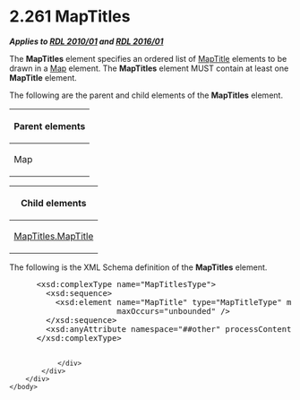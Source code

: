 <html dir="LTR" xmlns:mshelp="http://msdn.microsoft.com/mshelp" xmlns:ddue="http://ddue.schemas.microsoft.com/authoring/2003/5" xmlns:xlink="http://www.w3.org/1999/xlink" xmlns:tool="http://www.microsoft.com/tooltip">
    <head>
        <meta http-equiv="Content-Type" content="text/html; CHARSET=utf-8"></meta>
        <meta name="save" content="history"></meta>
        <title>2.261 MapTitles</title>
        <xml>
            <mshelp:toctitle title="2.261 MapTitles"></mshelp:toctitle>
            <mshelp:rltitle title="[MS-RDL]: MapTitles"></mshelp:rltitle>
            <mshelp:keyword index="A" term="97f5272b-2e30-4434-bb6d-0e791dd487d6"></mshelp:keyword>
            <mshelp:attr name="DCSext.ContentType" value="open specification"></mshelp:attr>
            <mshelp:attr name="AssetID" value="97f5272b-2e30-4434-bb6d-0e791dd487d6"></mshelp:attr>
            <mshelp:attr name="TopicType" value="kbRef"></mshelp:attr>
            <mshelp:attr name="DCSext.Title" value="[MS-RDL]: MapTitles" />
        </xml>
    </head>
    <body>
        <div id="header">
            <h1 class="heading">2.261 MapTitles</h1>
        </div>
        <div id="mainSection">
            <div id="mainBody">
                <div id="allHistory" class="saveHistory"></div>
                <div id="sectionSection0" class="section" name="collapseableSection">
                    

<p><b><i>Applies to </i></b><a href="3428e690-a348-4ec7-8a6a-8efb42d2cdee.html"><b><i>RDL 2010/01</i></b></a><b><i>
and </i></b><a href="52ce3983-2bfc-4e72-9359-42aaf5fe4509.html"><b><i>RDL 2016/01</i></b></a></p>

<p>The <b>MapTitles</b> element specifies an ordered list of <a href="9b8a7ec3-44b5-46d8-bdca-cb99308fa1f9.html">MapTitle</a> elements to be
drawn in a <a href="fd166dd8-6772-4507-b3f6-50a2b7cfd6ac.html">Map</a> element.
The <b>MapTitles</b> element MUST contain at least one <b>MapTitle</b> element.</p>

<p>The following are the parent and child elements of the <b>MapTitles</b>
element.</p>

<table>
 <thead>
  <tr>
   <th>
   <p>Parent elements</p>
   </th>
  </tr>
 </thead>
 <tr>
  <td>
  <p>Map</p>
  </td>
 </tr>
</table>

<p> </p>

<table>
 <thead>
  <tr>
   <th>
   <p>Child elements</p>
   </th>
  </tr>
 </thead>
 <tr>
  <td>
  <p><a href="6a6e8851-ca85-470d-8f00-fe867aa49fc8.html">MapTitles.MapTitle</a></p>
  </td>
 </tr>
</table>

<p>The following is the XML Schema definition of the <b>MapTitles</b>
element.</p>

<dl>
<dd>
<div><pre> &lt;xsd:complexType name=&quot;MapTitlesType&quot;&gt;
   &lt;xsd:sequence&gt;
     &lt;xsd:element name=&quot;MapTitle&quot; type=&quot;MapTitleType&quot; minOccurs=&quot;1&quot; 
                  maxOccurs=&quot;unbounded&quot; /&gt;
   &lt;/xsd:sequence&gt;
   &lt;xsd:anyAttribute namespace=&quot;##other&quot; processContents=&quot;lax&quot; /&gt;
 &lt;/xsd:complexType&gt;
  
</pre></div>
</dd></dl>


                </div>
            </div>
        </div>
    </body>
</html>